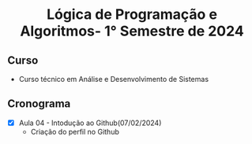 <h1 align="center">
  Lógica de Programação e Algoritmos- 1° Semestre de 2024
</h1>

## Curso
- Curso técnico em Análise e Desenvolvimento de Sistemas

## Cronograma
- [x] Aula 04 - Intodução ao Github(07/02/2024)
   - Criação do perfil no Github
